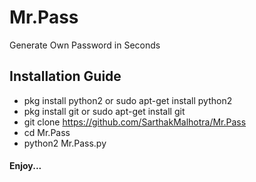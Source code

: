 # Mr.Pass
Generate Own Password in Seconds

## Installation Guide

* pkg install python2 or sudo apt-get install python2
* pkg install git or sudo apt-get install git
* git clone https://github.com/SarthakMalhotra/Mr.Pass
* cd Mr.Pass
* python2 Mr.Pass.py
 
#### Enjoy...
